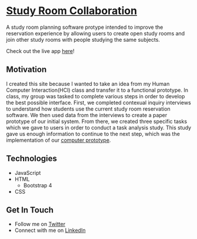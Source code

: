 # [Study Room Collaboration](https://msichterman.github.io/study-room-collaboration/index.html)
A study room planning software protype intended to improve the reservation experience by allowing users to create open study rooms and join other study rooms with people studying the same subjects.

Check out the live app [here](https://msichterman.github.io/study-room-collaboration/index.html)!

## Motivation
I created this site because I wanted to take an idea from my Human Computer Interaction(HCI) class and transfer it to a functional prototype. In class, my group was tasked to complete various steps in order to develop the best possible interface. First, we completed contexual inquiry interviews to understand how students use the current study room reservation software. We then used data from the interviews to create a paper prototype of our initial system. From there, we created three specific tasks which we gave to users in order to conduct a task analysis study. This study gave us enough information to continue to the next step, which was the implementation of our [computer prototype](https://msichterman.github.io/study-room-collaboration/ComputerPrototype).

## Technologies
* JavaScript
* HTML
  * Bootstrap 4
* CSS

## Get In Touch
* Follow me on [Twitter](https://twitter.com/mattsichterman)
* Connect with me on [LinkedIn](https://www.linkedin.com/in/msichterman/)
